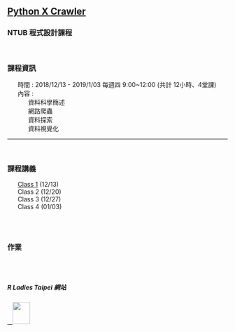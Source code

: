 <h2> <a href="https://kristenchan.github.io/Python_Crawler/">Python X Crawler</a> </h2> 

<h3> NTUB 程式設計課程 </h3>

<br>
<p>
     <h3><b>課程資訊</b></h3>
     <ul class="task-list">
        <li>時間 : 2018/12/13 - 2019/1/03 每週四 9:00~12:00 (共計 12小時、4堂課)</li>
        <li>內容 :
          <ul class="task-list">
             <li>資料科學簡述</li>
             <li>網路爬蟲</li>
             <li>資料探索</li>
             <li>資料視覺化</li>
          </ul>
        </li>
     </ul>
</p>  
<hr size="1">
<br>
<p>
    <h3><b>課程講義</b></h3>
    <ul class="task-list">
          <li><a href="https://drive.google.com/open?id=1maqc_tpC3WZ4rb9ByUjiW3ksVyWfBpX6o">Class 1</a> (12/13)</li>
          <li>Class 2 (12/20)</li>
          <li>Class 3 (12/27)</li>
          <li>Class 4 (01/03)</li>
    </ul>
</p>
<br>
<br>
<p>
    <h3><b>作業</b></h3>
</p>
     
<br>
<br>
<p>
<h5>R Ladies Taipei 網站</h5>
<a href="https://rladiestaipei.github.io/R-Ladies-Taipei/">
    <img src="https://secure.meetupstatic.com/photos/event/7/d/8/d/global_456452141.jpeg" height="50" width="40">
</a>
</p>

